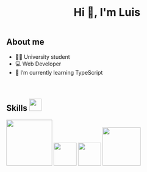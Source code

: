<div id="user-content-toc">
  <ul align="center">
    <summary><h1 style="display: inline-block">Hi 👋, I'm Luis</h1></summary>
  </ul>
</div>

<!-- About me -->

## About me

- 👨‍🎓 University student 
- 💻 Web Developer
- 📖 I’m currently learning TypeScript
<br>

<!-- Tech Skills -->

<h2> Skills <img src = "https://media2.giphy.com/media/QssGEmpkyEOhBCb7e1/giphy.gif?cid=ecf05e47a0n3gi1bfqntqmob8g9aid1oyj2wr3ds3mg700bl&rid=giphy.gif" width = 32px> </h2>

<a><img width='120px' src="https://cdn.jsdelivr.net/gh/devicons/devicon@latest/icons/angular/angular-original-wordmark.svg"/></a>
<a><img width='60px' src="https://cdn.jsdelivr.net/gh/devicons/devicon@latest/icons/typescript/typescript-original.svg" /></a>
<a><img width='60px' src="https://cdn.jsdelivr.net/gh/devicons/devicon@latest/icons/javascript/javascript-original.svg" /></a>
<a><img width='100px' src="https://cdn.jsdelivr.net/gh/devicons/devicon@latest/icons/php/php-original.svg" /></a>
